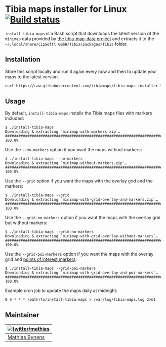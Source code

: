 # Tibia maps installer for Linux [![Build status](https://travis-ci.org/tibiamaps/tibia-maps-installer-linux.svg)](https://travis-ci.org/tibiamaps/tibia-maps-installer-linux)

`install-tibia-maps` is a Bash script that downloads the latest version of the `minimap` data provided by [the tibia-map-data project](https://github.com/tibiamaps/tibia-map-data) and extracts it to the `~/.local/share/CipSoft\ GmbH/Tibia/packages/Tibia` folder.

## Installation

Store this script locally and run it again every now and then to update your maps to the latest version.

```sh
curl https://raw.githubusercontent.com/tibiamaps/tibia-maps-installer-linux/main/install-tibia-maps > ~/bin/install-tibia-maps; chmod +x ~/bin/install-tibia-maps
```

## Usage

By default, `install-tibia-maps` installs the Tibia maps files with markers included:

```
$ ./install-tibia-maps
Downloading & extracting `minimap-with-markers.zip`…
######################################################################## 100.0%
```

Use the `--no-markers` option if you want the maps without markers:

```
$ ./install-tibia-maps --no-markers
Downloading & extracting `minimap-without-markers.zip`…
######################################################################## 100.0%
```

Use the `--grid` option if you want the maps with the overlay grid and the markers:

```
$ ./install-tibia-maps --grid
Downloading & extracting `minimap-with-grid-overlay-and-markers.zip`…
######################################################################## 100.0%
```

Use the `--grid-no-markers` option if you want the maps with the overlay grid but without markers:

```
$ ./install-tibia-maps --grid-no-markers
Downloading & extracting `minimap-with-grid-overlay-without-markers`…
######################################################################## 100.0%
```

Use the `--grid-poi-markers` option if you want the maps with the overlay grid and [points of interest markers](https://tibiamaps.io/blog/speedrun-poi):

```
$ ./install-tibia-maps --grid-poi-markers
Downloading & extracting `minimap-with-grid-overlay-and-poi-markers`…
######################################################################## 100.0%
```

Example cron job to update the maps daily at midnight:

```cron
0 0 * * * /path/to/install-tibia-maps > /var/log/tibia-maps.log 2>&1
```

## Maintainer

| [![twitter/mathias](https://gravatar.com/avatar/24e08a9ea84deb17ae121074d0f17125?s=70)](https://twitter.com/mathias "Follow @mathias on Twitter") |
|---|
| [Mathias Bynens](https://mathiasbynens.be/) |
